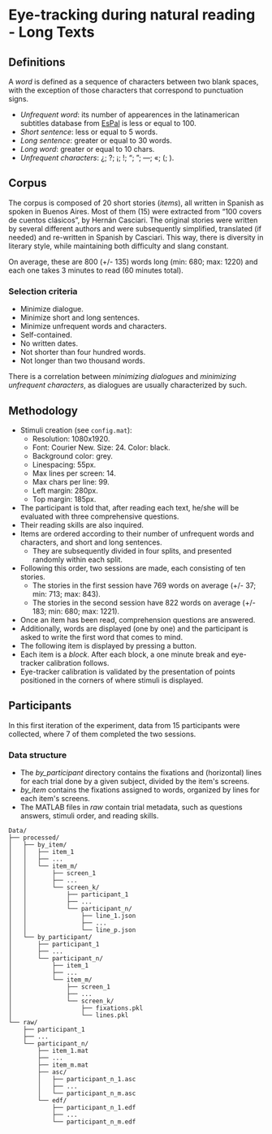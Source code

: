 # Eye-tracking during natural reading - Long Texts
## Definitions
A *word* is defined as a sequence of characters between two blank spaces, with the exception of those characters that correspond to punctuation signs.
 - *Unfrequent word*: its number of appearences in the latinamerican subtitles database from [EsPal](https://www.bcbl.eu/databases/espal/) is less or equal to 100.
 - *Short sentence*: less or equal to 5 words.
 - *Long sentence*: greater or equal to 30 words.
 - *Long word*: greater or equal to 10 chars.
 - *Unfrequent characters*: ¿; ?; ¡; !; “; ”; —; «; (; ).

## Corpus
The corpus is composed of 20 short stories (*items*), all written in Spanish as spoken in Buenos Aires. Most of them (15) were extracted from “100 covers de cuentos clásicos”, by Hernán Casciari. The original stories were written by several different authors and were subsequently simplified, translated (if needed) and re-written in Spanish by Casciari. This way, there is diversity in literary style, while maintaining both difficulty and slang constant.

On average, these are 800 (+/- 135) words long (min: 680; max: 1220) and each one takes 3 minutes to read (60 minutes total).
### Selection criteria
- Minimize dialogue.
- Minimize short and long sentences.
- Minimize unfrequent words and characters.
- Self-contained.
- No written dates.
- Not shorter than four hundred words.
- Not longer than two thousand words.

There is a correlation between *minimizing dialogues* and *minimizing unfrequent characters*, as dialogues are usually characterized by such.
## Methodology
* Stimuli creation (see ```config.mat```):
    * Resolution: 1080x1920.
    * Font: Courier New. Size: 24. Color: black.
    * Background color: grey.
    * Linespacing: 55px.
    * Max lines per screen: 14.
    * Max chars per line: 99.
    * Left margin: 280px.
    * Top margin: 185px.
* The participant is told that, after reading each text, he/she will be evaluated with three comprehensive questions.
* Their reading skills are also inquired.
* Items are ordered according to their number of unfrequent words and characters, and short and long sentences.
    * They are subsequently divided in four splits, and presented randomly within each split.
* Following this order, two sessions are made, each consisting of ten stories.
    * The stories in the first session have 769 words on average (+/- 37; min: 713; max: 843).
    * The stories in the second session have 822 words on average (+/- 183; min: 680; max: 1221).
* Once an item has been read, comprehension questions are answered.
* Additionally, words are displayed (one by one) and the participant is asked to write the first word that comes to mind.
* The following item is displayed by pressing a button.
* Each item is a *block*. After each block, a one minute break and eye-tracker calibration follows.
* Eye-tracker calibration is validated by the presentation of points positioned in the corners of where stimuli is displayed.
## Participants
In this first iteration of the experiment, data from 15 participants were collected, where 7 of them completed the two sessions.
### Data structure
* The *by_participant* directory contains the fixations and (horizontal) lines for each trial done by a given subject, divided by the item's screens.
* *by_item* contains the fixations assigned to words, organized by lines for each item's screens.
* The MATLAB files in *raw* contain trial metadata, such as questions answers, stimuli order, and reading skills.

```
Data/
├── processed/
│   ├── by_item/
│   │   ├── item_1
│   │   ├── ...
│   │   └── item_m/
│   │       ├── screen_1
│   │       ├── ...
│   │       └── screen_k/
│   │           ├── participant_1
│   │           ├── ...
│   │           └── participant_n/
│   │               ├── line_1.json
│   │               ├── ...
│   │               └── line_p.json
│   └── by_participant/
│       ├── participant_1
│       ├── ...
│       └── participant_n/
│           ├── item_1
│           ├── ...
│           └── item_m/
│               ├── screen_1
│               ├── ...
│               └── screen_k/
│                   ├── fixations.pkl
│                   └── lines.pkl
└── raw/
    ├── participant_1
    ├── ...
    └── participant_n/
        ├── item_1.mat
        ├── ...
        ├── item_m.mat
        ├── asc/
        │   ├── participant_n_1.asc
        │   ├── ...
        │   └── participant_n_m.asc
        └── edf/
            ├── participant_n_1.edf
            ├── ...
            └── participant_n_m.edf
```